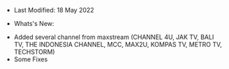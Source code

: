 + Last Modified: 18 May 2022

+ Whats's New:
- Added several channel from maxstream (CHANNEL 4U, JAK TV, BALI TV, THE INDONESIA CHANNEL, MCC, MAX2U, KOMPAS TV, METRO TV, TECHSTORM)
- Some Fixes
